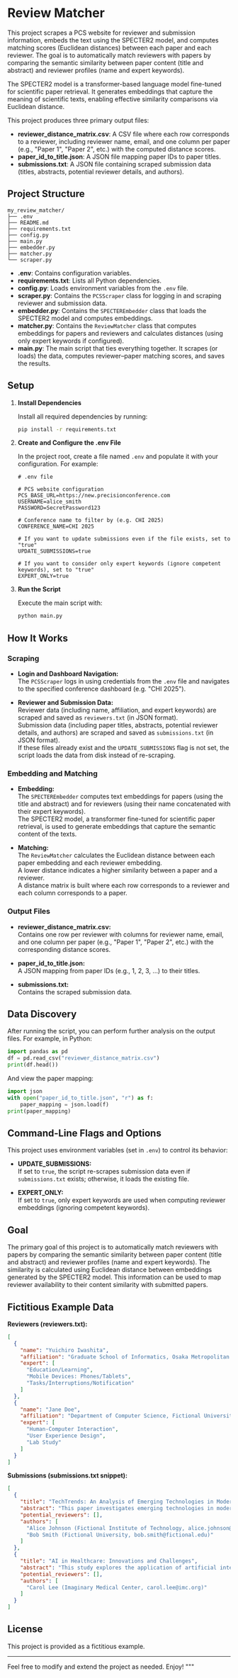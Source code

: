 # Review Matcher

This project scrapes a PCS website for reviewer and submission information, embeds the text using the SPECTER2 model, and computes matching scores (Euclidean distances) between each paper and each reviewer. The goal is to automatically match reviewers with papers by comparing the semantic similarity between paper content (title and abstract) and reviewer profiles (name and expert keywords).

The SPECTER2 model is a transformer-based language model fine-tuned for scientific paper retrieval. It generates embeddings that capture the meaning of scientific texts, enabling effective similarity comparisons via Euclidean distance.

This project produces three primary output files:

- **reviewer_distance_matrix.csv**: A CSV file where each row corresponds to a reviewer, including reviewer name, email, and one column per paper (e.g., "Paper 1", "Paper 2", etc.) with the computed distance scores.
- **paper_id_to_title.json**: A JSON file mapping paper IDs to paper titles.
- **submissions.txt**: A JSON file containing scraped submission data (titles, abstracts, potential reviewer details, and authors).

## Project Structure

```
my_review_matcher/
├── .env
├── README.md
├── requirements.txt
├── config.py
├── main.py
├── embedder.py
├── matcher.py
└── scraper.py
```

- **.env**: Contains configuration variables.
- **requirements.txt**: Lists all Python dependencies.
- **config.py**: Loads environment variables from the `.env` file.
- **scraper.py**: Contains the `PCSScraper` class for logging in and scraping reviewer and submission data.
- **embedder.py**: Contains the `SPECTEREmbedder` class that loads the SPECTER2 model and computes embeddings.
- **matcher.py**: Contains the `ReviewMatcher` class that computes embeddings for papers and reviewers and calculates distances (using only expert keywords if configured).
- **main.py**: The main script that ties everything together. It scrapes (or loads) the data, computes reviewer–paper matching scores, and saves the results.

## Setup

1. **Install Dependencies**

   Install all required dependencies by running:
   ```bash
   pip install -r requirements.txt
   ```

2. **Create and Configure the .env File**

   In the project root, create a file named `.env` and populate it with your configuration. For example:
   ```dotenv
   # .env file

   # PCS website configuration
   PCS_BASE_URL=https://new.precisionconference.com
   USERNAME=alice_smith
   PASSWORD=SecretPassword123

   # Conference name to filter by (e.g. CHI 2025)
   CONFERENCE_NAME=CHI 2025

   # If you want to update submissions even if the file exists, set to "true"
   UPDATE_SUBMISSIONS=true

   # If you want to consider only expert keywords (ignore competent keywords), set to "true"
   EXPERT_ONLY=true
   ```

3. **Run the Script**

   Execute the main script with:
   ```bash
   python main.py
   ```

## How It Works

### Scraping

- **Login and Dashboard Navigation:**  
  The `PCSScraper` logs in using credentials from the `.env` file and navigates to the specified conference dashboard (e.g. "CHI 2025").

- **Reviewer and Submission Data:**  
  Reviewer data (including name, affiliation, and expert keywords) are scraped and saved as `reviewers.txt` (in JSON format).  
  Submission data (including paper titles, abstracts, potential reviewer details, and authors) are scraped and saved as `submissions.txt` (in JSON format).  
  If these files already exist and the `UPDATE_SUBMISSIONS` flag is not set, the script loads the data from disk instead of re-scraping.

### Embedding and Matching

- **Embedding:**  
  The `SPECTEREmbedder` computes text embeddings for papers (using the title and abstract) and for reviewers (using their name concatenated with their expert keywords).  
  The SPECTER2 model, a transformer fine-tuned for scientific paper retrieval, is used to generate embeddings that capture the semantic content of the texts.

- **Matching:**  
  The `ReviewMatcher` calculates the Euclidean distance between each paper embedding and each reviewer embedding.  
  A lower distance indicates a higher similarity between a paper and a reviewer.  
  A distance matrix is built where each row corresponds to a reviewer and each column corresponds to a paper.

### Output Files

- **reviewer_distance_matrix.csv:**  
  Contains one row per reviewer with columns for reviewer name, email, and one column per paper (e.g., "Paper 1", "Paper 2", etc.) with the corresponding distance scores.

- **paper_id_to_title.json:**  
  A JSON mapping from paper IDs (e.g., 1, 2, 3, …) to their titles.

- **submissions.txt:**  
  Contains the scraped submission data.

## Data Discovery

After running the script, you can perform further analysis on the output files. For example, in Python:

```python
import pandas as pd
df = pd.read_csv("reviewer_distance_matrix.csv")
print(df.head())
```

And view the paper mapping:

```python
import json
with open("paper_id_to_title.json", "r") as f:
    paper_mapping = json.load(f)
print(paper_mapping)
```

## Command-Line Flags and Options

This project uses environment variables (set in `.env`) to control its behavior:

- **UPDATE_SUBMISSIONS:**  
  If set to `true`, the script re-scrapes submission data even if `submissions.txt` exists; otherwise, it loads the existing file.

- **EXPERT_ONLY:**  
  If set to `true`, only expert keywords are used when computing reviewer embeddings (ignoring competent keywords).

## Goal

The primary goal of this project is to automatically match reviewers with papers by comparing the semantic similarity between paper content (title and abstract) and reviewer profiles (name and expert keywords). The similarity is calculated using Euclidean distance between embeddings generated by the SPECTER2 model. This information can be used to map reviewer availability to their content similarity with submitted papers.

## Fictitious Example Data

**Reviewers (reviewers.txt):**

```json
[
  {
    "name": "Yuichiro Iwashita",
    "affiliation": "Graduate School of Informatics, Osaka Metropolitan University, yuichiro@omu.ac.jp",
    "expert": [
      "Education/Learning",
      "Mobile Devices: Phones/Tablets",
      "Tasks/Interruptions/Notification"
    ]
  },
  {
    "name": "Jane Doe",
    "affiliation": "Department of Computer Science, Fictional University, jane.doe@fictional.edu",
    "expert": [
      "Human-Computer Interaction",
      "User Experience Design",
      "Lab Study"
    ]
  }
]
```

**Submissions (submissions.txt snippet):**

```json
[
  {
    "title": "TechTrends: An Analysis of Emerging Technologies in Modern Workspaces",
    "abstract": "This paper investigates emerging technologies in modern workspaces, exploring their impact on productivity and collaboration. The study analyzes various trends and provides recommendations for technology adoption...",
    "potential_reviewers": [],
    "authors": [
      "Alice Johnson (Fictional Institute of Technology, alice.johnson@fit.edu)",
      "Bob Smith (Fictional University, bob.smith@fictional.edu)"
    ]
  },
  {
    "title": "AI in Healthcare: Innovations and Challenges",
    "abstract": "This study explores the application of artificial intelligence in healthcare settings, highlighting innovative solutions and discussing challenges in implementation. The research provides insights into future directions...",
    "potential_reviewers": [],
    "authors": [
      "Carol Lee (Imaginary Medical Center, carol.lee@imc.org)"
    ]
  }
]
```

## License

This project is provided as a fictitious example.

---

Feel free to modify and extend the project as needed. Enjoy!
"""
```